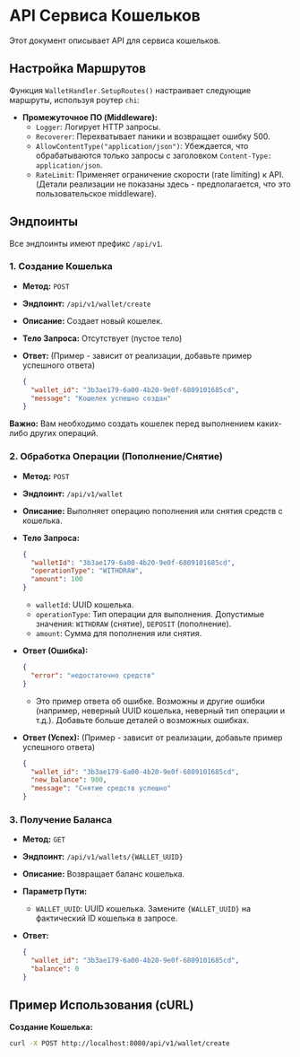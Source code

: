 # API Сервиса Кошельков

Этот документ описывает API для сервиса кошельков.

## Настройка Маршрутов

Функция `WalletHandler.SetupRoutes()` настраивает следующие маршруты, используя роутер `chi`:

*   **Промежуточное ПО (Middleware):**
    *   `Logger`: Логирует HTTP запросы.
    *   `Recoverer`: Перехватывает паники и возвращает ошибку 500.
    *   `AllowContentType("application/json")`: Убеждается, что обрабатываются только запросы с заголовком `Content-Type: application/json`.
    *   `RateLimit`: Применяет ограничение скорости (rate limiting) к API. (Детали реализации не показаны здесь - предполагается, что это пользовательское middleware).

## Эндпоинты

Все эндпоинты имеют префикс `/api/v1`.

### 1. Создание Кошелька

*   **Метод:** `POST`
*   **Эндпоинт:** `/api/v1/wallet/create`
*   **Описание:** Создает новый кошелек.
*   **Тело Запроса:** Отсутствует (пустое тело)
*   **Ответ:** (Пример - зависит от реализации, добавьте пример успешного ответа)

    ```json
    {
      "wallet_id": "3b3ae179-6a00-4b20-9e0f-6809101685cd",
      "message": "Кошелек успешно создан"
    }
    ```

**Важно:** Вам необходимо создать кошелек перед выполнением каких-либо других операций.

### 2. Обработка Операции (Пополнение/Снятие)

*   **Метод:** `POST`
*   **Эндпоинт:** `/api/v1/wallet`
*   **Описание:** Выполняет операцию пополнения или снятия средств с кошелька.
*   **Тело Запроса:**

    ```json
    {
      "walletId": "3b3ae179-6a00-4b20-9e0f-6809101685cd",
      "operationType": "WITHDRAW",
      "amount": 100
    }
    ```

    *   `walletId`: UUID кошелька.
    *   `operationType`: Тип операции для выполнения. Допустимые значения: `WITHDRAW` (снятие), `DEPOSIT` (пополнение).
    *   `amount`: Сумма для пополнения или снятия.

*   **Ответ (Ошибка):**

    ```json
    {
      "error": "недостаточно средств"
    }
    ```

    *   Это пример ответа об ошибке. Возможны и другие ошибки (например, неверный UUID кошелька, неверный тип операции и т.д.). Добавьте больше деталей о возможных ошибках.

*   **Ответ (Успех):** (Пример - зависит от реализации, добавьте пример успешного ответа)

    ```json
    {
      "wallet_id": "3b3ae179-6a00-4b20-9e0f-6809101685cd",
      "new_balance": 900,
      "message": "Снятие средств успешно"
    }
    ```

### 3. Получение Баланса

*   **Метод:** `GET`
*   **Эндпоинт:** `/api/v1/wallets/{WALLET_UUID}`
*   **Описание:** Возвращает баланс кошелька.
*   **Параметр Пути:**
    *   `WALLET_UUID`: UUID кошелька. Замените `{WALLET_UUID}` на фактический ID кошелька в запросе.
*   **Ответ:**

    ```json
    {
      "wallet_id": "3b3ae179-6a00-4b20-9e0f-6809101685cd",
      "balance": 0
    }
    ```

## Пример Использования (cURL)

**Создание Кошелька:**

```bash
curl -X POST http://localhost:8080/api/v1/wallet/create
